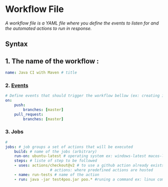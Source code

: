 # Workflow File
*A workflow file is a YAML file where you define the events to listen for and the automated actions to run in response.*

## Syntax

## 1. The name of the workflow :
```yml
name: Java CI with Maven # title 
```

### 2. [Events](https://docs.github.com/en/actions/reference/events-that-trigger-workflows)
```yml
# Define events that should trigger the workflow bellow (ex: creating issue, contributer joining ...)
on:
    push: 
        branches: [master]
    pull_request:
        branches: [master]
```

### 3. Jobs 
```yml
# 
jobs: # job groups a set of actions that will be executed
    build: # name of the jobs (arbitrary)
    run-on: ubuntu-latest # operating system ex: windows-latest macos-latest ...
    steps: # liste of step to be followed 
    - uses: actions/checkout@v2 # to use a github action already exists in the repository 
                    # actions: where predefined actions are hosted
    - name: run-tests # name of the action
    - run: java -jar test4poo.jar poo.* #runing a command ex: linux command 
```